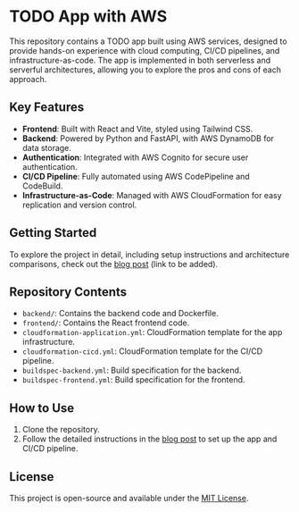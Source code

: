 # TODO App with AWS

This repository contains a TODO app built using AWS services, designed to provide hands-on experience with cloud computing, CI/CD pipelines, and infrastructure-as-code. The app is implemented in both serverless and serverful architectures, allowing you to explore the pros and cons of each approach.

## Key Features
- **Frontend**: Built with React and Vite, styled using Tailwind CSS.
- **Backend**: Powered by Python and FastAPI, with AWS DynamoDB for data storage.
- **Authentication**: Integrated with AWS Cognito for secure user authentication.
- **CI/CD Pipeline**: Fully automated using AWS CodePipeline and CodeBuild.
- **Infrastructure-as-Code**: Managed with AWS CloudFormation for easy replication and version control.

## Getting Started
To explore the project in detail, including setup instructions and architecture comparisons, check out the [blog post](#) (link to be added).

## Repository Contents
- `backend/`: Contains the backend code and Dockerfile.
- `frontend/`: Contains the React frontend code.
- `cloudformation-application.yml`: CloudFormation template for the app infrastructure.
- `cloudformation-cicd.yml`: CloudFormation template for the CI/CD pipeline.
- `buildspec-backend.yml`: Build specification for the backend.
- `buildspec-frontend.yml`: Build specification for the frontend.

## How to Use
1. Clone the repository.
2. Follow the detailed instructions in the [blog post](#) to set up the app and CI/CD pipeline.

## License
This project is open-source and available under the [MIT License](LICENSE).